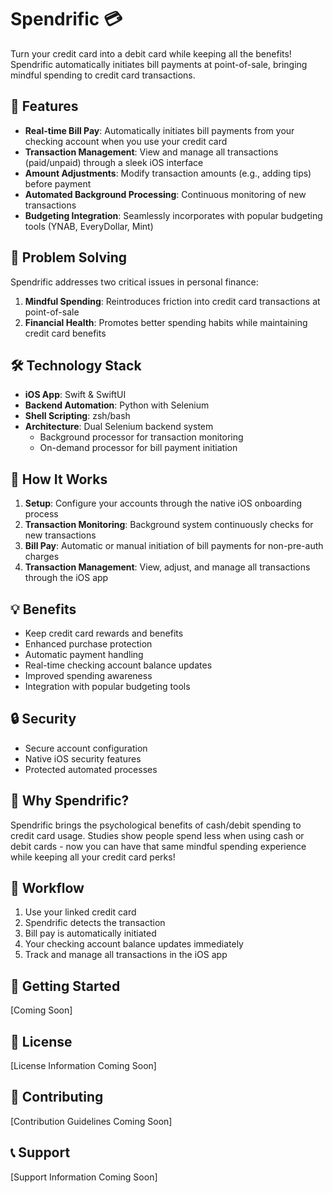 # Spendrific 💳

Turn your credit card into a debit card while keeping all the benefits! Spendrific automatically initiates bill payments at point-of-sale, bringing mindful spending to credit card transactions.

## 🌟 Features

- **Real-time Bill Pay**: Automatically initiates bill payments from your checking account when you use your credit card
- **Transaction Management**: View and manage all transactions (paid/unpaid) through a sleek iOS interface
- **Amount Adjustments**: Modify transaction amounts (e.g., adding tips) before payment
- **Automated Background Processing**: Continuous monitoring of new transactions
- **Budgeting Integration**: Seamlessly incorporates with popular budgeting tools (YNAB, EveryDollar, Mint)

## 🎯 Problem Solving

Spendrific addresses two critical issues in personal finance:

1. **Mindful Spending**: Reintroduces friction into credit card transactions at point-of-sale
2. **Financial Health**: Promotes better spending habits while maintaining credit card benefits

## 🛠 Technology Stack

- **iOS App**: Swift & SwiftUI
- **Backend Automation**: Python with Selenium
- **Shell Scripting**: zsh/bash
- **Architecture**: Dual Selenium backend system
  - Background processor for transaction monitoring
  - On-demand processor for bill payment initiation

## 🚀 How It Works

1. **Setup**: Configure your accounts through the native iOS onboarding process
2. **Transaction Monitoring**: Background system continuously checks for new transactions
3. **Bill Pay**: Automatic or manual initiation of bill payments for non-pre-auth charges
4. **Transaction Management**: View, adjust, and manage all transactions through the iOS app

## 💡 Benefits

- Keep credit card rewards and benefits
- Enhanced purchase protection
- Automatic payment handling
- Real-time checking account balance updates
- Improved spending awareness
- Integration with popular budgeting tools

## 🔒 Security

- Secure account configuration
- Native iOS security features
- Protected automated processes

## 🌈 Why Spendrific?

Spendrific brings the psychological benefits of cash/debit spending to credit card usage. Studies show people spend less when using cash or debit cards - now you can have that same mindful spending experience while keeping all your credit card perks!

## 🔄 Workflow

1. Use your linked credit card
2. Spendrific detects the transaction
3. Bill pay is automatically initiated
4. Your checking account balance updates immediately
5. Track and manage all transactions in the iOS app

## 🎉 Getting Started

[Coming Soon]

## 📝 License

[License Information Coming Soon]

## 🤝 Contributing

[Contribution Guidelines Coming Soon]

## 📞 Support

[Support Information Coming Soon] 